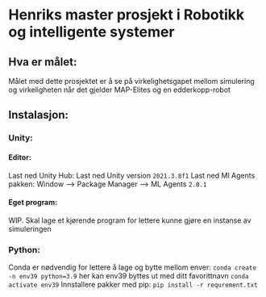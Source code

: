# Henriks master prosjekt i Robotikk og intelligente systemer
## Hva er målet:
Målet med dette prosjektet er å se på virkelighetsgapet mellom simulering og virkeligheten når det gjelder MAP-Elites og en edderkopp-robot

## Instalasjon:
### Unity:
#### Editor:
Last ned Unity Hub:
Last ned Unity version ```2021.3.8f1```
Last ned Ml Agents pakken: Window --> Package Manager --> ML Agents ```2.0.1```

#### Eget program:
WIP. Skal lage et kjørende program for lettere kunne gjøre en instanse av simuleringen

### Python:
Conda er nødvendig for lettere å lage og bytte mellom enver:
 ```conda create -n env39 python=3.9``` her kan env39 byttes ut med ditt favorittnavn
 ```conda activate env39```
 Innstallere pakker med pip:
 ```pip install -r requrement.txt```